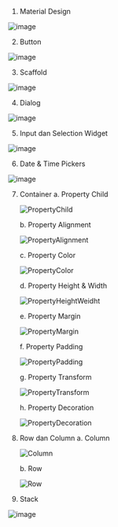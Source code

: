 1. Material Design

![image](https://github.com/YusufaHaidar1/Mobile-Programming/assets/91399445/71d4b338-4b80-4a15-aa5c-c62df24aa366)

2. Button

![image](https://github.com/YusufaHaidar1/Mobile-Programming/assets/91399445/8c1442f6-a9af-43a6-80a2-b81af927a386)

3. Scaffold

![image](https://github.com/YusufaHaidar1/Mobile-Programming/assets/91399445/7d2edf40-3483-4c1a-aa95-659092f15a06)

4. Dialog

![image](https://github.com/YusufaHaidar1/Mobile-Programming/assets/91399445/36dec80a-9e4f-41e9-b05f-cf9d7925050e)

5. Input dan Selection Widget

![image](https://github.com/YusufaHaidar1/Mobile-Programming/assets/91399445/c31ed88c-dc85-4d76-8ffa-4cbef6022300)

6. Date & Time Pickers

![image](https://github.com/YusufaHaidar1/Mobile-Programming/assets/91399445/8d9b4c0f-098a-4cd2-9f59-99aef8ded528)

7. Container
   a. Property Child

   ![PropertyChild](https://github.com/YusufaHaidar1/Mobile-Programming/assets/91399445/085530f1-7d81-42d9-86f4-7a75240c2b19)
   
   b. Property Alignment

   ![PropertyAlignment](https://github.com/YusufaHaidar1/Mobile-Programming/assets/91399445/6adaea75-385d-4079-a6b4-afe46ef9500a)
   
   c. Property Color

   ![PropertyColor](https://github.com/YusufaHaidar1/Mobile-Programming/assets/91399445/1b98eb1b-a1ff-43b4-8983-60f647134d8a)
   
   d. Property Height & Width

   ![PropertyHeightWeidht](https://github.com/YusufaHaidar1/Mobile-Programming/assets/91399445/c62b7649-f153-4b6e-8bfa-078f4d86a3a1)
   
   e. Property Margin

   ![PropertyMargin](https://github.com/YusufaHaidar1/Mobile-Programming/assets/91399445/a9660ddd-d1d6-4b2e-a3a3-352898562615)
   
   f. Property Padding

   ![PropertyPadding](https://github.com/YusufaHaidar1/Mobile-Programming/assets/91399445/dc8ad884-2b3e-42b8-8e40-7beb05526d72)
   
   g. Property Transform

   ![PropertyTransform](https://github.com/YusufaHaidar1/Mobile-Programming/assets/91399445/03384dc0-6590-4a70-b4f4-129f2cf7084c)
   
   h. Property Decoration

   ![PropertyDecoration](https://github.com/YusufaHaidar1/Mobile-Programming/assets/91399445/a5a30911-36e3-4c84-9b5d-c1e5f6c2a1b1)
   
9. Row dan Column
   a. Column

   ![Column](https://github.com/YusufaHaidar1/Mobile-Programming/assets/91399445/6fb2cc1d-fc00-4ba4-a656-44b98c32d243)
   
   b. Row

   ![Row](https://github.com/YusufaHaidar1/Mobile-Programming/assets/91399445/8d526c2a-2fb7-4812-88d6-e9003366562b)
   
11. Stack

![image](https://github.com/YusufaHaidar1/Mobile-Programming/assets/91399445/6c07fe89-7743-4a93-8f86-0ffafa3a1817)
